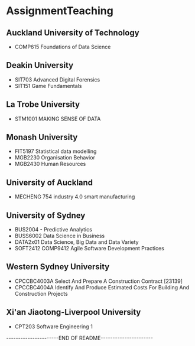 # AssignmentTeaching

## Auckland University of Technology
- COMP615 Foundations of Data Science

## Deakin University
- SIT703 Advanced Digital Forensics
- SIT151 Game Fundamentals

## La Trobe University
- STM1001 MAKING SENSE OF DATA

## Monash University
- FIT5197 Statistical data modelling
- MGB2230 Organisation Behavior
- MGB2430 Human Resources

## University of Auckland
- MECHENG 754 industry 4.0 smart manufacturing

## University of Sydney
- BUS2004 - Predictive Analytics
- BUSS6002 Data Science in Business
- DATA2x01 Data Science, Big Data and Data Variety
- SOFT2412 COMP9412 Agile Software Development Practices

## Western Sydney University
- CPCCBC4003A Select And Prepare A Construction Contract [23139]
- CPCCBC4004A Identify And Produce Estimated Costs For Building And Construction Projects

## Xi'an Jiaotong-Liverpool University
- CPT203 Software Engineering 1

----------------------END OF README----------------------
